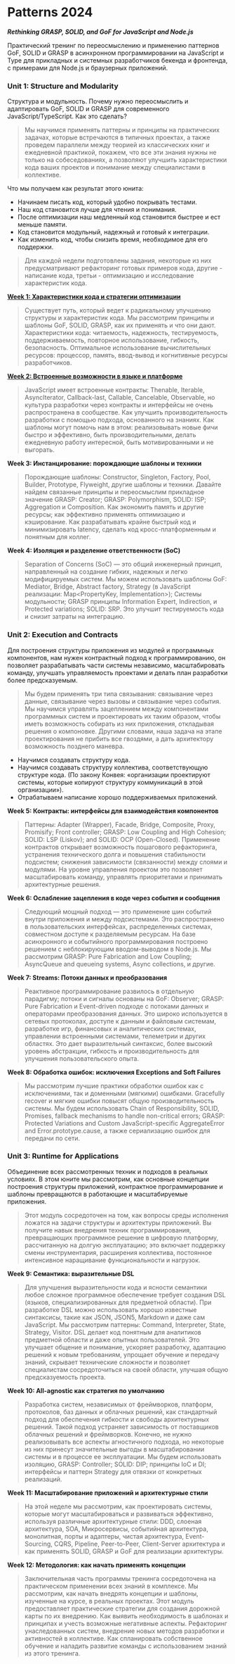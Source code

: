 # Patterns 2024

***Rethinking GRASP, SOLID, and GoF for JavaScript and Node.js***

Практический тренинг по переосмыслению и применению паттернов GoF, SOLID и GRASP в асинхронном программировании на JavaScript и Type для прикладных и системных разработчиков бекенда и фронтенда, с примерами для Node.js и браузерных приложений.

### Unit 1: Structure and Modularity

Структура и модульность. Почему нужно переосмыслить и адаптировать GoF, SOLID и GRASP для современного JavaScript/TypeScript. Как это сделать?

> Мы научимся применять паттерны и принципы на практических задачах, которые встречаются в типичных проектах, а также проведем параллели между теорией из классических книг и ежедневной практикой, покажем, что все эти знания нужны не только на собеседованиях, а позволяют улучшить характеристики кода ваших проектов и понимание между специалистами в коллективе.

Что мы получаем как результат этого юнита:

+ Начинаем писать код, который удобно покрывать тестами.
+ Наш код становится лучше для чтения и понимания.
+ После оптимизации наш медленный код становится быстрее и ест меньше памяти.
+ Код становится модульный, надежный и готовый к интеграции.
+ Как изменить код, чтобы снизить время, необходимое для его поддержки.

> Для каждой недели подготовлены задания, некоторые из них предусматривают рефакторинг готовых примеров кода, другие - написание кода, третьи - оптимизацию и исследование характеристик кода.

**[Week 1: Характеристики кода и стратегии оптимизации](unit_1_structure_and_modularity/week_1_code_characteristics_and_optimization_strategies/README.md)**

> Существует путь, который ведет к радикальному улучшению структуры и характеристик кода. Мы рассмотрим принципы и шаблоны GoF, SOLID, GRASP, как их применять и что они дают. Характеристики кода: читаемость, надежность, тестируемость, поддерживаемость, повторное использование, гибкость, безопасность. Оптимальное использование вычислительных ресурсов: процессор, память, ввод-вывод и когнитивные ресурсы разработчиков.

**[Week 2: Встроенные возможности в языке и платформе](unit_1_structure_and_modularity/week_2_native_features_in_language_and_platforms/README.md)**

> JavaScript имеет встроенные контракты: Thenable, Iterable, AsyncIterator, Callback-last, Callable, Cancelable, Observable, но культура разработки через контракты и интерфейсы не очень распространена в сообществе. Как улучшить производительность разработки с помощью подхода, основанного на знаниях. Как шаблоны могут помочь нам в этом: реализовывать новые фичи быстро и эффективно, быть производительными, делать ежедневную работу интересной, быть мотивированными и не выгорать.

**Week 3: Инстанцирование: порождающие шаблоны и техники**

> Порождающие шаблоны: Constructor, Singleton, Factory, Pool, Builder, Prototype, Flyweight, другие шаблоны и техники. Давайте найдем связанные принципы и переосмыслим прикладное значение GRASP: Creator; GRASP: Polymorphism, SOLID: ISP; Aggregation и Composition. Как экономить память и другие ресурсы; как эффективно применять оптимизацию и кэширование. Как разрабатывать крайне быстрый код и минимизировать latency, сделать код кросс-платформенным и понятным для коллег.

**Week 4: Изоляция и разделение ответственности (SoC)**

> Separation of Concerns (SoC) — это общий инженерный принцип, направленный на создание гибких, надежных и легко модифицируемых систем. Мы можем использовать шаблоны GoF: Mediator, Bridge, Abstract factory, Strategy (в JavaScript реализации: Map<PropertyKey, Implementation>); Системы модульности; GRASP принципы Information Expert, Indirection, и Protected variations; SOLID: SRP. Это улучшит тестируемость кода и снизит затраты на интеграцию.

### Unit 2: Execution and Contracts

Для построения структуры приложения из модулей и программных компонентов, нам нужен контрактный подход к программированию, он позволяет разрабатывать части системы независимо, масштабировать команду, улучшать управляемость проектами и делать план разработки более предсказуемым.

> Мы будем применять три типа связывания: связывание через данные, связывание через вызовы и связывание через события.  Мы научимся управлять зацеплением между компонентами программных систем и проектировать их таким образом, чтобы иметь возможность собирать из них приложения, откладывая решения о компоновке. Другими словами, наша задача на этапе проектирования не прибить все гвоздями, а дать архитектору возможность позднего маневра.

+ Научимся создавать структуру кода.
+ Научимся создавать структуру коллектива, соответствующую структуре кода. (По закону Конвея: «организации проектируют системы, которые копируют структуру коммуникаций в этой организации»).
+ Отрабатываем написание хорошо поддерживаемых приложений.

**Week 5: Контракты: интерфейсы для взаимодействия компонентов**

> Паттерны: Adapter (Wrapper), Facade, Bridge, Composite, Proxy, Promisify; Front controller; GRASP: Low Coupling and High Cohesion; SOLID: LSP (Liskov); and SOLID: OCP (Open-Closed). Применение контрактов открывает возможность пошагового рефакторинга, устранения технического долга и повышения стабильности подсистем; снижения зависимости (связанности) между слоями и модулями. На уровне управления проектом это позволяет масштабировать команду, управлять приоритетами и принимать архитектурные решения.

**Week 6: Ослабление зацепления в коде через события и сообщения**

> Следующий мощный подход — это применение шин событий внутри приложения и между подсистемами. Это распространено в пользовательских интерфейсах, распределенных системах, совместном доступе к разделяемым ресурсам. На базе асинхронного и событийного программирования построено решением с неблокирующим вводом-выводом в Node.js. Мы рассмотрим GRASP: Pure Fabrication and Low Coupling; AsyncQueue and queueing systems, Async collections, и другие.

**Week 7: Streams: Потоки данных и преобразования**

> Реактивное программирование развилось в отдельную парадигму; потоки и сигналы основаны на GoF: Observer; GRASP: Pure Fabrication и Event-driven подходе с потоками данных и операторами преобразования данных. Это широко используется в сетевых протоколах, доступе к данным и файловым системам, разработке игр, финансовых и аналитических системах, управлении встроенными системами, телеметрии и других областях. Это дает выразительный синтаксис, более высокий уровень абстракции, гибкость и производительность для улучшения пользовательского опыта.

**Week 8: Обработка ошибок: исключения Exceptions and Soft Failures**

> Мы рассмотрим лучшие практики обработки ошибок как с исключениями, так и доменными (мягкими) ошибками. Gracefully recover и мягкие ошибки повысят общую производительность системы. Мы будем использовать Chain of Responsibility, SOLID, Promises, fallback mechanisms to handle non-critical errors; GRASP: Protected Variations and Custom JavaScript-specific AggregateError and Error.prototype.cause, а также сериализацию ошибок для передачи по сети.

### Unit 3: Runtime for Applications

Объединение всех рассмотренных техник и подходов в реальных условиях. В этом юните мы рассмотрим, как основные концепции построения структуры приложений, контрактное программирование и шаблоны превращаются в работающие и масштабируемые приложения.

> Этот модуль сосредоточен на том, как вопросы среды исполнения ложатся на задачи структуры и архитектуры приложений. Вы получите навык внедрения техник программирования, превращающих программное решение в цифровую платформу, рассчитанную на долгую эксплуатацию; это включает поддержку смены инструментария, расширения коллектива, постоянное интенсивное наращивание функциональности и нагрузок.

**Week 9: Семантика: выразительные DSL**

> Для улучшения выразительности кода и ясности семантики любое сложное программное обеспечение требует создания DSL (языков, специализированных для предметной области). При разработке DSL можно использовать хорошо известные синтаксисы, такие как JSON, JSON5, Markdown и даже сам JavaScript. Мы рассмотрим паттерны: Command, Interpreter, State, Strategy, Visitor. DSL делает код понятным для аналитиков предметной области и даже опытных пользователей. Это улучшает общение и понимание, ускоряет разработку, адаптацию решений к новым требованиям, упрощает обучение и передачу знаний, скрывает технические сложности и позволяет специалистам сосредоточиться на своей области, улучшая общую предсказуемость проекта.

**Week 10: All-agnostic как стратегия по умолчанию**

> Разработка систем, независимых от фреймворков, платформ, протоколов, баз данных и облачных решений, как стандартный подход для обеспечения гибкости и свободы архитектурных решений. Такой подход устраняет зависимость от поставщиков облачных решений и фреймворков. Конечно, не нужно реализовывать все аспекты агностичного подхода, но некоторые из них принесут значительные выгоды в масштабировании системы и в процессе ее эксплуатации. Мы будем использовать изоляцию, GRASP: Controller; SOLID: DIP; принципы IoC и DI; интерфейсы и паттерн Strategy для отвязки от конкретных реализаций.

**Week 11: Масштабирование приложений и архитектурные стили**

> На этой неделе мы рассмотрим, как проектировать системы, которые могут	 масштабироваться и развиваться эффективно, используя различные архитектурные стили: DDD, слоеная архитектура, SOA, Микросервисы, событийная архитектура, монолитная, порты и адаптеры, чистая архитектура, Event-Sourcing, CQRS, Pipeline, Peer-to-Peer, Client-Server архитектура и как применять SOLID, GRASP и GoF для реализации архитектуры.

**Week 12: Методология: как начать применять концепции**

> Заключительная часть программы тренинга сосредоточена на практическом применении всех знаний в комплексе. Мы рассмотрим, как начать внедрять концепции и шаблоны, изученные на курсе, в реальных проектах. Этот модуль предоставляет практические стратегии для создания дорожной карты по их внедрению. Как выявить необходимость в шаблонах и принципах и учесть возможные негативные аспекты. Рефакторинг унаследованных систем, внедрение новых методов разработки и активностей в коллективе. Как спланировать собственное обучение и наладить развитие команды с использованием знаний из этого тренинга.
